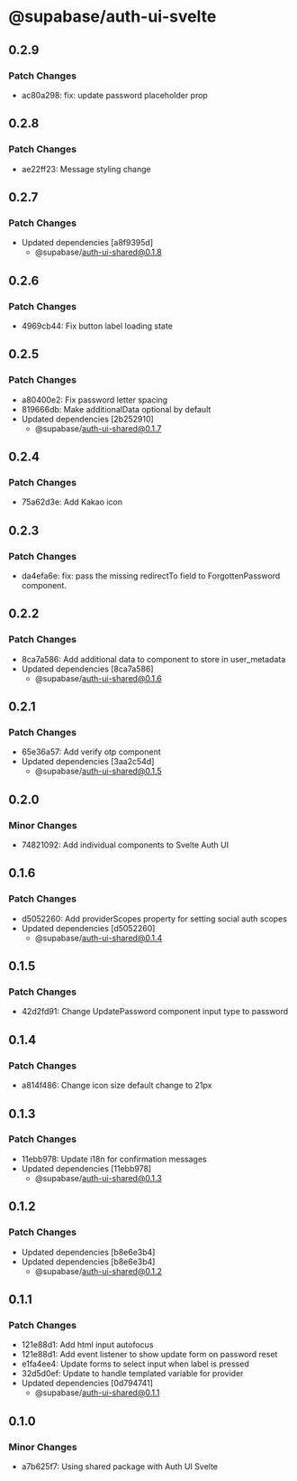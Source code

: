 # @supabase/auth-ui-svelte

## 0.2.9

### Patch Changes

- ac80a298: fix: update password placeholder prop

## 0.2.8

### Patch Changes

- ae22ff23: Message styling change

## 0.2.7

### Patch Changes

- Updated dependencies [a8f9395d]
  - @supabase/auth-ui-shared@0.1.8

## 0.2.6

### Patch Changes

- 4969cb44: Fix button label loading state

## 0.2.5

### Patch Changes

- a80400e2: Fix password letter spacing
- 819666db: Make additionalData optional by default
- Updated dependencies [2b252910]
  - @supabase/auth-ui-shared@0.1.7

## 0.2.4

### Patch Changes

- 75a62d3e: Add Kakao icon

## 0.2.3

### Patch Changes

- da4efa6e: fix: pass the missing redirectTo field to ForgottenPassword component.

## 0.2.2

### Patch Changes

- 8ca7a586: Add additional data to component to store in user_metadata
- Updated dependencies [8ca7a586]
  - @supabase/auth-ui-shared@0.1.6

## 0.2.1

### Patch Changes

- 65e36a57: Add verify otp component
- Updated dependencies [3aa2c54d]
  - @supabase/auth-ui-shared@0.1.5

## 0.2.0

### Minor Changes

- 74821092: Add individual components to Svelte Auth UI

## 0.1.6

### Patch Changes

- d5052260: Add providerScopes property for setting social auth scopes
- Updated dependencies [d5052260]
  - @supabase/auth-ui-shared@0.1.4

## 0.1.5

### Patch Changes

- 42d2fd91: Change UpdatePassword component input type to password

## 0.1.4

### Patch Changes

- a814f486: Change icon size default change to 21px

## 0.1.3

### Patch Changes

- 11ebb978: Update i18n for confirmation messages
- Updated dependencies [11ebb978]
  - @supabase/auth-ui-shared@0.1.3

## 0.1.2

### Patch Changes

- Updated dependencies [b8e6e3b4]
- Updated dependencies [b8e6e3b4]
  - @supabase/auth-ui-shared@0.1.2

## 0.1.1

### Patch Changes

- 121e88d1: Add html input autofocus
- 121e88d1: Add event listener to show update form on password reset
- e1fa4ee4: Update forms to select input when label is pressed
- 32d5d0ef: Update to handle templated variable for provider
- Updated dependencies [0d794741]
  - @supabase/auth-ui-shared@0.1.1

## 0.1.0

### Minor Changes

- a7b625f7: Using shared package with Auth UI Svelte
